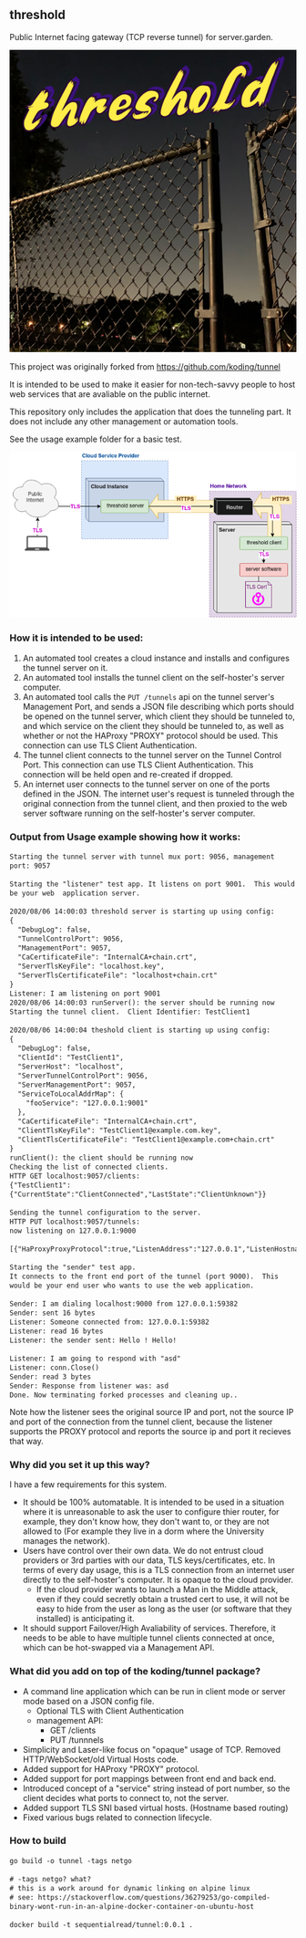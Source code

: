 
## threshold

Public Internet facing gateway (TCP reverse tunnel) for server.garden.

![](readme/splash.png)

This project was originally forked from https://github.com/koding/tunnel

It is intended to be used to make it easier for non-tech-savvy people to host web services that are avaliable on the public internet.

This repository only includes the application that does the tunneling part.  It does not include any other management or automation tools.

See the usage example folder for a basic test.

![Diagram](readme/diagram.png)

### How it is intended to be used:

1. An automated tool creates a cloud instance and installs and configures the tunnel server on it. 
1. An automated tool installs the tunnel client on the self-hoster's server computer. 
1. An automated tool calls the `PUT /tunnels` api on the tunnel server's Management Port, and sends a JSON file describing which ports should be opened on the tunnel server, which client they should be tunneled to, and which service on the client they should be tunneled to, as well as whether or not the HAProxy "PROXY" protocol should be used. This connection can use TLS Client Authentication.
1. The tunnel client connects to the tunnel server on the Tunnel Control Port. This connection can use TLS Client Authentication. This connection will be held open and re-created if dropped.
1. An internet user connects to the tunnel server on one of the ports defined in the JSON. The internet user's request is tunneled through the original connection from the tunnel client, and then proxied to the web server software running on the self-hoster's server computer.


### Output from Usage example showing how it works:

```
Starting the tunnel server with tunnel mux port: 9056, management port: 9057 

Starting the "listener" test app. It listens on port 9001.  This would be your web  application server.

2020/08/06 14:00:03 threshold server is starting up using config:
{
  "DebugLog": false,
  "TunnelControlPort": 9056,
  "ManagementPort": 9057,
  "CaCertificateFile": "InternalCA+chain.crt",
  "ServerTlsKeyFile": "localhost.key",
  "ServerTlsCertificateFile": "localhost+chain.crt"
}
Listener: I am listening on port 9001
2020/08/06 14:00:03 runServer(): the server should be running now
Starting the tunnel client.  Client Identifier: TestClient1

2020/08/06 14:00:04 theshold client is starting up using config:
{
  "DebugLog": false,
  "ClientId": "TestClient1",
  "ServerHost": "localhost",
  "ServerTunnelControlPort": 9056,
  "ServerManagementPort": 9057,
  "ServiceToLocalAddrMap": {
    "fooService": "127.0.0.1:9001"
  },
  "CaCertificateFile": "InternalCA+chain.crt",
  "ClientTlsKeyFile": "TestClient1@example.com.key",
  "ClientTlsCertificateFile": "TestClient1@example.com+chain.crt"
}
runClient(): the client should be running now
Checking the list of connected clients.
HTTP GET localhost:9057/clients:
{"TestClient1":{"CurrentState":"ClientConnected","LastState":"ClientUnknown"}}

Sending the tunnel configuration to the server.
HTTP PUT localhost:9057/tunnels:
now listening on 127.0.0.1:9000

[{"HaProxyProxyProtocol":true,"ListenAddress":"127.0.0.1","ListenHostnameGlob":"*","ListenPort":9000,"BackEndService":"fooService","ClientId":"TestClient1"}]

Starting the "sender" test app. 
It connects to the front end port of the tunnel (port 9000).  This would be your end user who wants to use the web application.

Sender: I am dialing localhost:9000 from 127.0.0.1:59382
Sender: sent 16 bytes
Listener: Someone connected from: 127.0.0.1:59382
Listener: read 16 bytes
Listener: the sender sent: Hello ! Hello! 

Listener: I am going to respond with "asd"
Listener: conn.Close()
Sender: read 3 bytes
Sender: Response from listener was: asd
Done. Now terminating forked processes and cleaning up.. 
```

Note how the listener sees the original source IP and port, not the source IP and port of the connection from the tunnel client, because the listener supports the PROXY protocol and reports the source ip and port it recieves that way.

### Why did you set it up this way?

I have a few requirements for this system. 

* It should be 100% automatable. It is intended to be used in a situation where it is unreasonable to ask the user to configure thier router, for example, they don't know how, they don't want to, or they are not allowed to (For example they live in a dorm where the University manages the network).
* Users have control over their own data.  We do not entrust cloud providers or 3rd parties with our data, TLS keys/certificates, etc. In terms of every day usage, this is a TLS connection from an internet user directly to the self-hoster's computer. It is opaque to the cloud provider. 
  * If the cloud provider wants to launch a Man in the Middle attack, even if they could secretly obtain a trusted cert to use, it will not be easy to hide from the user as long as the user (or software that they installed) is anticipating it. 
* It should support Failover/High Avaliability of services.  Therefore, it needs to be able to have multiple tunnel clients connected at once, which can be hot-swapped via a Management API.

### What did you add on top of the koding/tunnel package?

* A command line application which can be run in client mode or server mode based on a JSON config file. 
  * Optional TLS with Client Authentication
  * management API:
    * GET /clients
    * PUT /tunnnels
* Simplicity and Laser-like focus on "opaque" usage of TCP. Removed HTTP/WebSocket/old Virtual Hosts code.
* Added support for HAProxy "PROXY" protocol. 
* Added support for port mappings between front end and back end. 
* Introduced concept of a "service" string instead of port number, so the client decides what ports to connect to, not the server. 
* Added support TLS SNI based virtual hosts. (Hostname based routing)
* Fixed various bugs related to connection lifecycle.

### How to build

```
go build -o tunnel -tags netgo 

# -tags netgo? what?
# this is a work around for dynamic linking on alpine linux
# see: https://stackoverflow.com/questions/36279253/go-compiled-binary-wont-run-in-an-alpine-docker-container-on-ubuntu-host

docker build -t sequentialread/tunnel:0.0.1 .
```

